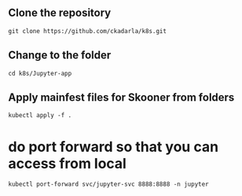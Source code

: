 ## Clone the repository 
```
git clone https://github.com/ckadarla/k8s.git
```
## Change to the folder
```
cd k8s/Jupyter-app
```
## Apply mainfest files for Skooner from folders 
```
kubectl apply -f .
```
# do port forward so that you can access from local 
```
kubectl port-forward svc/jupyter-svc 8888:8888 -n jupyter
```